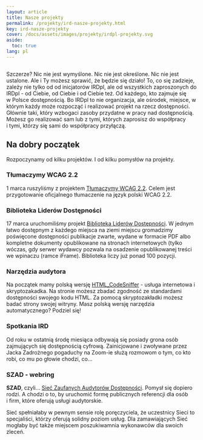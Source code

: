 ```yaml
---
layout: article
title: Nasze projekty
permalink: /projekty/ird-nasze-projekty.html
key: ird-nasze-projekty
cover: /docs/assets/images/projekty/irdpl-projekty.svg
aside:
  toc: true
lang: pl  
---
```


<div class="item">
  <div class="item__image">
    <img class="image image--lg" src="../docs/assets/images/projekty/irdpl-projekty.svg" alt=""/>
  </div>
  <div class="item__content">
     <div class="item__description">
       <p>Szczerze? Nic nie jest wymyślone. Nic nie jest określone. Nic nie jest ustalone. Ale i Ty możesz sprawić, że będzie się działo! To, co się zadzieje, zależy nie tylko od od inicjatorów IRDpl, ale od wszystkich zaproszonych do IRDpl - od Ciebie, od Ciebie i od Ciebie też. Od każdego, kto zajmuje się w&nbsp;Polsce dostępnością. Bo IRDpl to nie organizacja, ale ośrodek, miejsce, w którym każdy może rozpocząć i realizować projekt na rzecz dostępności. Głównie taki, który wzbogaci zasoby przydatne w pracy nad dostępnością. Możesz go realizować sam lub z tymi, których zaprosisz do współpracy i&nbsp;tymi, którzy się sami do współpracy przyłączą.</p> 
    </div>
  </div>
</div>



<!--more-->

## Na dobry początek
Rozpoczynamy od kilku projektów. I od kilku pomysłów na projekty. 

### Tłumaczymy WCAG 2.2
1 marca ruszyliśmy z projektem [Tłumaczymy WCAG 2.2](tlumacz-z-nami-wcag-22.html). Celem jest przygotowanie oficjalnego tłumaczenie na język polski WCAG 2.2.

### Biblioteka Liderów Dostępności
17 marca uruchomiliśmy projekt [Biblioteka Liderów Dostępności](biblioteka-liderow-dostepnosci.html). W jednym łatwo dostępnym z każdego miejsca na ziemi miejscu gromadzimy poświęcone dostępności publikacje zwarte, wydane w formacie PDF albo kompletne dokumenty opublikowane na stronach internetowych (tylko wóczas, gdy serwer wydawcy pozwala na osadzenie opublikowanej treści we wpinaczu (ramce iFrame). Biblioteka liczy już ponad 100 pozycji. 

### Narzędzia audytora 
Na początek mamy polską wersję [HTML_CodeSniffer](https://www.irdpl.pl/HTML_CodeSniffer/) - usługa internetowa i skryptozakadka. Na stronie możesz zbadać zgodność ze standardami dostępności swojego kodu HTML. Za pomocą skryptozakładki możesz badać strony swojej witryny. Masz polską wersję narzędzia automatycznego? Podziel się!  

### Spotkania IRD
Od roku w ostatnią środę miesiąca odbywają się posiady grona osób zajmujących się dostępnością cyfrową. Zainicjowane i zwoływane przez Jacka Zadrożnego pogaduchy na Zoom-ie służą rozmowom o tym, co kto robi, co mu po głowie chodzi, co...  

### SZAD - webring
**SZAD**, czyli&hellip; [Sieć Zaufanych Audytorów Dostępności](szad.html). Pomysł się dopiero rodzi. A chodzi o to, by uruchomić formę publicznych referencji dla osób i&nbsp;firm, które oferują usługi audytorskie. 

Sieć spełniałaby w pewnym sensie rolę poręczyciela, że uczestnicy Sieci to specjaliści, którzy oferują solidny poziom usług. Dla zamawiających Sieć mogłaby być także miejscem poszukiwamnia wykonawców dla swoich zleceń.







